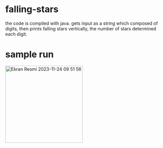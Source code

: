 # falling-stars
the code is compiled with java. gets input as a string which composed of digits, then prints falling stars vertically, the number of stars determined each digit.
# sample run
<img width="244" alt="Ekran Resmi 2023-11-24 09 51 56" src="https://github.com/melik3kara/falling-stars/assets/145140027/2d617a83-84d8-47a8-9035-6b62ac27c452">
